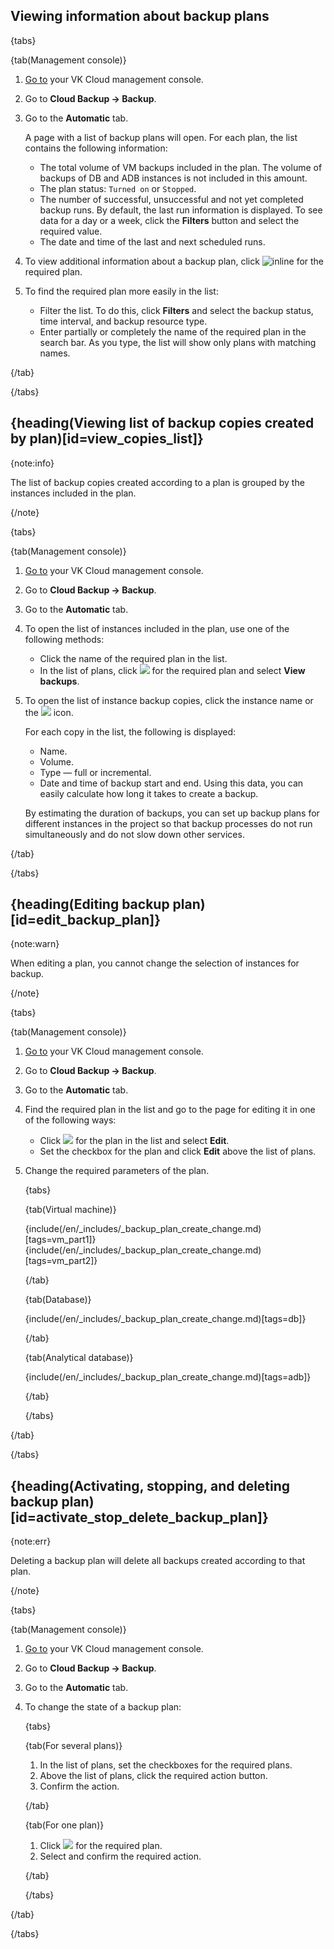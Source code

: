 ## Viewing information about backup plans

{tabs}

{tab(Management console)}

1. [Go to](https://msk.cloud.vk.com/app/en/) your VK Cloud management console.
1. Go to **Cloud Backup → Backup**.
1. Go to the **Automatic** tab.

    A page with a list of backup plans will open. For each plan, the list contains the following information:

    * The total volume of VM backups included in the plan. The volume of backups of DB and ADB instances is not included in this amount.
    * The plan status: `Turned on` or `Stopped`.
    * The number of successful, unsuccessful and not yet completed backup runs. By default, the last run information is displayed. To see data for a day or a week, click the **Filters** button and select the required value.
    * The date and time of the last and next scheduled runs.

1. To view additional information about a backup plan, click ![](/en/assets/info-icon.svg "inline") for the required plan.
1. To find the required plan more easily in the list:

    * Filter the list. To do this, click **Filters** and select the backup status, time interval, and backup resource type.
    * Enter partially or completely the name of the required plan in the search bar. As you type, the list will show only plans with matching names.

{/tab}

{/tabs}

## {heading(Viewing list of backup copies created by plan)[id=view_copies_list]}

{note:info}

The list of backup copies created according to a plan is grouped by the instances included in the plan.

{/note}

{tabs}

{tab(Management console)}

1. [Go to](https://msk.cloud.vk.com/app/en/) your VK Cloud management console.
1. Go to **Cloud Backup → Backup**.
1. Go to the **Automatic** tab.
1. To open the list of instances included in the plan, use one of the following methods:

   * Click the name of the required plan in the list.
   * In the list of plans, click ![ ](/en/assets/more-icon.svg "inline") for the required plan and select **View backups**.

1. To open the list of instance backup copies, click the instance name or the ![ ](/en/assets/right-arrow-icon.svg "inline") icon.

   For each copy in the list, the following is displayed:

   * Name.
   * Volume.
   * Type — full or incremental.
   * Date and time of backup start and end. Using this data, you can easily calculate how long it takes to create a backup.

   By estimating the duration of backups, you can set up backup plans for different instances in the project so that backup processes do not run simultaneously and do not slow down other services.

{/tab}

{/tabs}

## {heading(Editing backup plan)[id=edit_backup_plan]}

{note:warn}

When editing a plan, you cannot change the selection of instances for backup.

{/note}

{tabs}

{tab(Management console)}

1. [Go to](https://msk.cloud.vk.com/app/en/) your VK Cloud management console.
1. Go to **Cloud Backup → Backup**.
1. Go to the **Automatic** tab.
1. Find the required plan in the list and go to the page for editing it in one of the following ways:

   * Click ![ ](/en/assets/more-icon.svg "inline") for the plan in the list and select **Edit**.
   * Set the checkbox for the plan and click **Edit** above the list of plans.

1. Change the required parameters of the plan.

   {tabs}

   {tab(Virtual machine)}

   {include(/en/_includes/_backup_plan_create_change.md)[tags=vm_part1]}
   {include(/en/_includes/_backup_plan_create_change.md)[tags=vm_part2]}

   {/tab}

   {tab(Database)}

   {include(/en/_includes/_backup_plan_create_change.md)[tags=db]}

   {/tab}

   {tab(Analytical database)}

   {include(/en/_includes/_backup_plan_create_change.md)[tags=adb]}

   {/tab}

   {/tabs}

{/tab}

{/tabs}

## {heading(Activating, stopping, and deleting backup plan)[id=activate_stop_delete_backup_plan]}

{note:err}

Deleting a backup plan will delete all backups created according to that plan.

{/note}

{tabs}

{tab(Management console)}

1. [Go to](https://msk.cloud.vk.com/app/en) your VK Cloud management console.
1. Go to **Cloud Backup → Backup**.
1. Go to the **Automatic** tab.
1. To change the state of a backup plan:

   {tabs}
   
   {tab(For several plans)}
      
      1. In the list of plans, set the checkboxes for the required plans.
      1. Above the list of plans, click the required action button.
      1. Confirm the action.

   {/tab}

   {tab(For one plan)}
   
      1. Click ![ ](/en/assets/more-icon.svg "inline") for the required plan.
      1. Select and confirm the required action.

   {/tab}
   
   {/tabs}

{/tab}

{/tabs}
